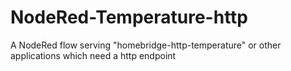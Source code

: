 # NodeRed-Temperature-http
A NodeRed flow serving "homebridge-http-temperature" or other applications which need a http endpoint
